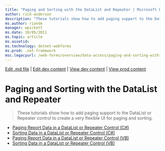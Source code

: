 ```yaml
---
title: "Paging and Sorting with the DataList and Repeater | Microsoft Docs"
author: rick-anderson
description: "These tutorials show how to add paging support to the DataList or Repeater control to create a very flexible UI for paging and sorting."
ms.author: riande
manager: wpickett
ms.date: 10/05/2011
ms.topic: article
ms.assetid: 
ms.technology: dotnet-webforms
ms.prod: .net-framework
msc.legacyurl: /web-forms/overview/data-access/paging-and-sorting-with-the-datalist-and-repeater
---
```

[Edit .md file](C:\Projects\msc\dev\Msc.Www\Web.ASP\App_Data\github\web-forms\overview\data-access\index.md) | [Edit dev content](http://www.aspdev.net/umbraco#/content/content/edit/33011) | [View dev content](http://docs.aspdev.net/tutorials/web-forms/overview/data-access/paging-and-sorting-with-the-datalist-and-repeater/index.html) | [View prod content](http://www.asp.net/web-forms/overview/data-access/paging-and-sorting-with-the-datalist-and-repeater)

Paging and Sorting with the DataList and Repeater
====================
> These tutorials show how to add paging support to the DataList or Repeater control to create a very flexible UI for paging and sorting.


- [Paging Report Data in a DataList or Repeater Control (C#)](paging-report-data-in-a-datalist-or-repeater-control-cs.md)
- [Sorting Data in a DataList or Repeater Control (C#)](sorting-data-in-a-datalist-or-repeater-control-cs.md)
- [Paging Report Data in a DataList or Repeater Control (VB)](paging-report-data-in-a-datalist-or-repeater-control-vb.md)
- [Sorting Data in a DataList or Repeater Control (VB)](sorting-data-in-a-datalist-or-repeater-control-vb.md)